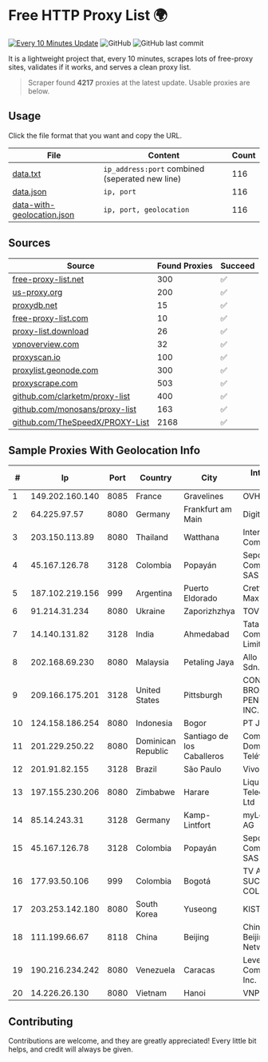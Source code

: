 
# Free HTTP Proxy List 🌍

[![Every 10 Minutes Update](https://github.com/mertguvencli/http-proxy-list/actions/workflows/main.yml/badge.svg?branch=main)](https://github.com/mertguvencli/http-proxy-list/actions/workflows/main.yml)
![GitHub](https://img.shields.io/github/license/mertguvencli/http-proxy-list)
![GitHub last commit](https://img.shields.io/github/last-commit/mertguvencli/http-proxy-list)

It is a lightweight project that, every 10 minutes, scrapes lots of free-proxy sites, validates if it works, and serves a clean proxy list.


> Scraper found **4217** proxies at the latest update. Usable proxies are below.

## Usage

Click the file format that you want and copy the URL.


|File|Content|Count|
|----|-------|-----|
|[data.txt](https://raw.githubusercontent.com/mertguvencli/http-proxy-list/main/proxy-list/data.txt)|`ip_address:port` combined (seperated new line)|116|
|[data.json](https://raw.githubusercontent.com/mertguvencli/http-proxy-list/main/proxy-list/data.json)|`ip, port`|116|
|[data-with-geolocation.json](https://raw.githubusercontent.com/mertguvencli/http-proxy-list/main/proxy-list/data-with-geolocation.json)|`ip, port, geolocation`|116|

## Sources

|Source|Found Proxies|Succeed|
|------|-------------|-------|
|[free-proxy-list.net](https://free-proxy-list.net)|300|✅|
|[us-proxy.org](https://www.us-proxy.org)|200|✅|
|[proxydb.net](http://proxydb.net)|15|✅|
|[free-proxy-list.com](https://free-proxy-list.com/?page=&port=&type%5B%5D=http&type%5B%5D=https&up_time=0&search=Search)|10|✅|
|[proxy-list.download](https://www.proxy-list.download/HTTP)|26|✅|
|[vpnoverview.com](https://vpnoverview.com/privacy/anonymous-browsing/free-proxy-servers)|32|✅|
|[proxyscan.io](https://www.proxyscan.io)|100|✅|
|[proxylist.geonode.com](https://proxylist.geonode.com/api/proxy-list?limit=300&page=1&sort_by=lastChecked&sort_type=desc&protocols=http,https)|300|✅|
|[proxyscrape.com](https://api.proxyscrape.com/v2/?request=displayproxies&protocol=http&timeout=10000&country=all&ssl=all&anonymity=all)|503|✅|
|[github.com/clarketm/proxy-list](https://raw.githubusercontent.com/clarketm/proxy-list/master/proxy-list-raw.txt)|400|✅|
|[github.com/monosans/proxy-list](https://raw.githubusercontent.com/monosans/proxy-list/main/proxies/http.txt)|163|✅|
|[github.com/TheSpeedX/PROXY-List](https://raw.githubusercontent.com/TheSpeedX/PROXY-List/master/http.txt)|2168|✅|


## Sample Proxies With Geolocation Info

|#|Ip|Port|Country|City|Internet Service Provider|
|-|--|----|-------|----|-------------------------|
|1|149.202.160.140|8085|France|Gravelines|OVH SAS|
|2|64.225.97.57|8080|Germany|Frankfurt am Main|DigitalOcean, LLC|
|3|203.150.113.89|8080|Thailand|Watthana|Internet Thailand Company Ltd.|
|4|45.167.126.78|3128|Colombia|Popayán|Sepcom Comunicaciones SAS|
|5|187.102.219.156|999|Argentina|Puerto Eldorado|Cretton Lisandro Maximiliano|
|6|91.214.31.234|8080|Ukraine|Zaporizhzhya|TOV "Telza"|
|7|14.140.131.82|3128|India|Ahmedabad|Tata Communications Limited|
|8|202.168.69.230|8080|Malaysia|Petaling Jaya|Allo Technology Sdn. Bhd.|
|9|209.166.175.201|3128|United States|Pittsburgh|CONTINENTAL BROADBAND PENNSYLVANIA, INC.|
|10|124.158.186.254|8080|Indonesia|Bogor|PT Jala Lintas Media|
|11|201.229.250.22|8080|Dominican Republic|Santiago de los Caballeros|Compañía Dominicana de Teléfonos S. A.|
|12|201.91.82.155|3128|Brazil|São Paulo|Vivo|
|13|197.155.230.206|8080|Zimbabwe|Harare|Liquid Telecommunications Ltd|
|14|85.14.243.31|3128|Germany|Kamp-Lintfort|myLoc managed IT AG|
|15|45.167.126.78|3128|Colombia|Popayán|Sepcom Comunicaciones SAS|
|16|177.93.50.106|999|Colombia|Bogotá|TV AZTECA SUCURSAL COLOMBIA|
|17|203.253.142.180|8080|South Korea|Yuseong|KISTI|
|18|111.199.66.67|8118|China|Beijing|China Unicom Beijing Province Network|
|19|190.216.234.242|8080|Venezuela|Caracas|Level 3 Communications, Inc.|
|20|14.226.26.130|8080|Vietnam|Hanoi|VNPT|



## Contributing

Contributions are welcome, and they are greatly appreciated! Every
little bit helps, and credit will always be given.

